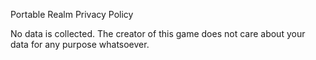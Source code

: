 Portable Realm Privacy Policy

No data is collected. The creator of this game does not care about your data for any purpose whatsoever.